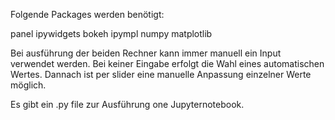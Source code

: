 Folgende Packages werden benötigt:

panel
ipywidgets
bokeh
ipympl
numpy
matplotlib


Bei ausführung der beiden Rechner kann immer manuell ein Input verwendet werden. Bei keiner Eingabe erfolgt die Wahl eines automatischen Wertes.
Dannach ist per slider eine manuelle Anpassung einzelner Werte möglich.


Es gibt ein .py file zur Ausführung one Jupyternotebook.
